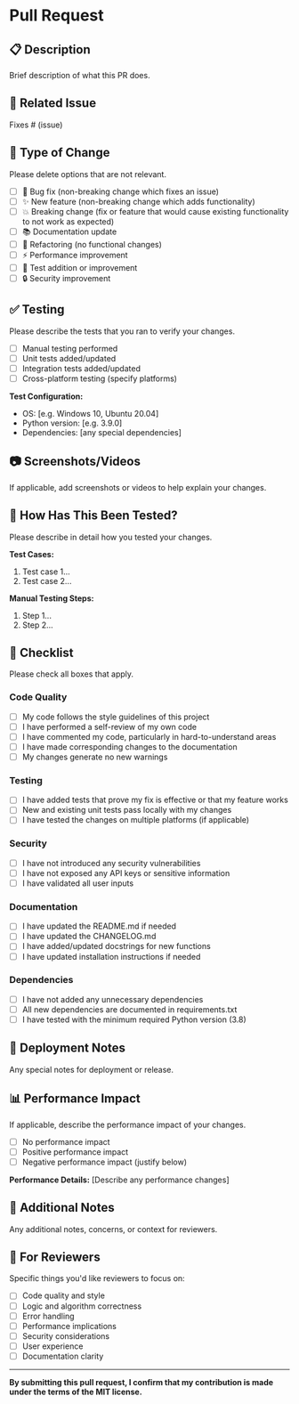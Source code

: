 # Pull Request

## 📋 Description
Brief description of what this PR does.

## 🔗 Related Issue
Fixes # (issue)

## 🎯 Type of Change
Please delete options that are not relevant.

- [ ] 🐛 Bug fix (non-breaking change which fixes an issue)
- [ ] ✨ New feature (non-breaking change which adds functionality)
- [ ] 💥 Breaking change (fix or feature that would cause existing functionality to not work as expected)
- [ ] 📚 Documentation update
- [ ] 🔧 Refactoring (no functional changes)
- [ ] ⚡ Performance improvement
- [ ] 🧪 Test addition or improvement
- [ ] 🔒 Security improvement

## ✅ Testing
Please describe the tests that you ran to verify your changes.

- [ ] Manual testing performed
- [ ] Unit tests added/updated
- [ ] Integration tests added/updated
- [ ] Cross-platform testing (specify platforms)

**Test Configuration:**
- OS: [e.g. Windows 10, Ubuntu 20.04]
- Python version: [e.g. 3.9.0]
- Dependencies: [any special dependencies]

## 📷 Screenshots/Videos
If applicable, add screenshots or videos to help explain your changes.

## 🧪 How Has This Been Tested?
Please describe in detail how you tested your changes.

**Test Cases:**
1. Test case 1...
2. Test case 2...

**Manual Testing Steps:**
1. Step 1...
2. Step 2...

## 📝 Checklist
Please check all boxes that apply.

### Code Quality
- [ ] My code follows the style guidelines of this project
- [ ] I have performed a self-review of my own code
- [ ] I have commented my code, particularly in hard-to-understand areas
- [ ] I have made corresponding changes to the documentation
- [ ] My changes generate no new warnings

### Testing
- [ ] I have added tests that prove my fix is effective or that my feature works
- [ ] New and existing unit tests pass locally with my changes
- [ ] I have tested the changes on multiple platforms (if applicable)

### Security
- [ ] I have not introduced any security vulnerabilities
- [ ] I have not exposed any API keys or sensitive information
- [ ] I have validated all user inputs

### Documentation
- [ ] I have updated the README.md if needed
- [ ] I have updated the CHANGELOG.md
- [ ] I have added/updated docstrings for new functions
- [ ] I have updated installation instructions if needed

### Dependencies
- [ ] I have not added any unnecessary dependencies
- [ ] All new dependencies are documented in requirements.txt
- [ ] I have tested with the minimum required Python version (3.8)

## 🚀 Deployment Notes
Any special notes for deployment or release.

## 📊 Performance Impact
If applicable, describe the performance impact of your changes.

- [ ] No performance impact
- [ ] Positive performance impact
- [ ] Negative performance impact (justify below)

**Performance Details:**
[Describe any performance changes]

## 💬 Additional Notes
Any additional notes, concerns, or context for reviewers.

## 🤝 For Reviewers
Specific things you'd like reviewers to focus on:

- [ ] Code quality and style
- [ ] Logic and algorithm correctness
- [ ] Error handling
- [ ] Performance implications
- [ ] Security considerations
- [ ] User experience
- [ ] Documentation clarity

---

**By submitting this pull request, I confirm that my contribution is made under the terms of the MIT license.**